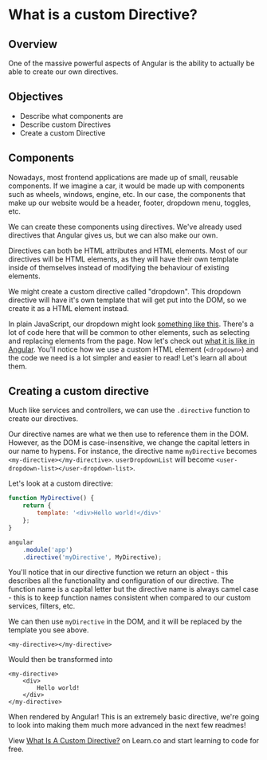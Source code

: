 # What is a custom Directive?

## Overview

One of the massive powerful aspects of Angular is the ability to actually be able to create our own directives.

## Objectives

- Describe what components are
- Describe custom Directives
- Create a custom Directive

## Components

Nowadays, most frontend applications are made up of small, reusable components. If we imagine a car, it would be made up with components such as wheels, windows, engine, etc. In our case, the components that make up our website would be a header, footer, dropdown menu, toggles, etc.

We can create these components using directives. We've already used directives that Angular gives us, but we can also make our own.

Directives can both be HTML attributes and HTML elements. Most of our directives will be HTML elements, as they will have their own template inside of themselves instead of modifying the behaviour of existing elements.

We might create a custom directive called "dropdown". This dropdown directive will have it's own template that will get put into the DOM, so we create it as a HTML element instead.

In plain JavaScript, our dropdown might look [something like this](https://jsfiddle.net/ogyzmx7r). There's a lot of code here that will be common to other elements, such as selecting and replacing elements from the page. Now let's check out [what it is like in Angular](https://jsfiddle.net/ogyzmx7r/1/). You'll notice how we use a custom HTML element (`<dropdown>`) and the code we need is a lot simpler and easier to read! Let's learn all about them.

## Creating a custom directive

Much like services and controllers, we can use the `.directive` function to create our directives.

Our directive names are what we then use to reference them in the DOM. However, as the DOM is case-insensitive, we change the capital letters in our name to hypens. For instance, the directive name `myDirective` becomes `<my-directive></my-directive>`. `userDropdownList` will become `<user-dropdown-list></user-dropdown-list>`.

Let's look at a custom directive:

```js
function MyDirective() {
	return {
		template: '<div>Hello world!</div>'
	};
}

angular
	.module('app')
	.directive('myDirective', MyDirective);
```

You'll notice that in our directive function we return an object - this describes all the functionality and configuration of our directive. The function name is a capital letter but the directive name is always camel case - this is to keep function names consistent when compared to our custom services, filters, etc.

We can then use `myDirective` in the DOM, and it will be replaced by the template you see above.

```
<my-directive></my-directive>
```

Would then be transformed into

```
<my-directive>
	<div>
		Hello world!
	</div>
</my-directive>
```

When rendered by Angular! This is an extremely basic directive, we're going to look into making them much more advanced in the next few readmes!

<p class='util--hide'>View <a href='https://learn.co/lessons/angular-what-is-a-custom-directive-readme'>What Is A Custom Directive?</a> on Learn.co and start learning to code for free.</p>
